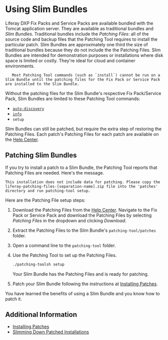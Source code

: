# Using Slim Bundles

Liferay DXP Fix Packs and Service Packs are available bundled with the Tomcat application server. They are available as traditional bundles and _Slim Bundles_. Traditional bundles include the _Patching Files_: all of the source code and backup files that the Patching Tool requires to install the particular patch. Slim Bundles are approximately one third the size of traditional bundles because they do not include the the Patching Files. Slim Bundles are intended for demonstration purposes or installations where disk space is limited or costly. They're ideal for cloud and container environments.

```warning::
   Most Patching Tool commands (such as `install`) cannot be run on a Slim Bundle until the patching files for the Fix Pack or Service Pack are installed to the Slim Bundle.
```

Without the patching files for the Slim Bundle's respective Fix Pack/Service Pack, Slim Bundles are limited to these Patching Tool commands:

* [`auto-discovery`](../configuring-the-patching-tool.md)
* [`info`](../getting-patch-information.md)
* `setup`

Slim Bundles can still be patched, but require the extra step of restoring the Patching Files. Each patch's Patching Files for each patch are available on the [Help Center](https://customer.liferay.com/downloads).

## Patching Slim Bundles

If you try to install a patch to a Slim Bundle, the Patching Tool reports that Patching Files are needed. Here's the message.

```
This installation does not include data for patching. Please copy the
liferay-patching-files-[separation-name].zip file into the 'patches'
directory and run patching-tool setup.
```

Here are the Patching File setup steps:

1. Download the Patching Files from the [Help Center](https://customer.liferay.com/downloads). Navigate to the Fix Pack or Service Pack and download the Patching Files by selecting _Patching Files_ in the dropdown and clicking _Download_.

1. Extract the Patching Files to the Slim Bundle's `patching-tool/patches` folder.

1. Open a command line to the `patching-tool` folder.

1. Use the Patching Tool to set up the Patching Files.

    ```bash
    ./patching-toolsh setup
    ```

    Your Slim Bundle has the Patching Files and is ready for patching.

1. Patch your Slim Bundle following the instructions at [Installing Patches](../installing-patches.md).

You have learned the benefits of using a Slim Bundle and you know how to patch it.

## Additional Information

* [Installing Patches](../installing-patches.md)
* [Slimming Down Patched Installations](./slimming-down-patched-installations.md)